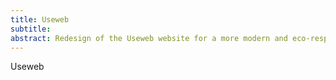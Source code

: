 ```yaml
---
title: Useweb
subtitle: 
abstract: Redesign of the Useweb website for a more modern and eco-responsible version.
---
```


Useweb
